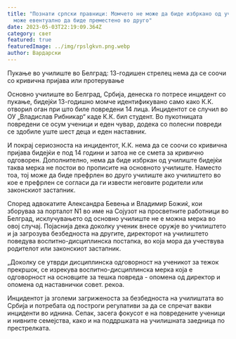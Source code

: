 ```yaml
---
title: "Познати српски правници: Момчето не може да биде избркано од училиште,
  може евентуално да биде преместено во друго"
date: 2023-05-03T22:19:09.364Z
category: свет
featured: true
featuredImage: ../img/rpslgkvn.png.webp
author: Вардарски
---
```


Пукање во училиште во Белград: 13-годишен стрелец нема да се соочи со кривична пријава или протерување

Основно училиште во Белград, Србија, денеска го потресе инцидент со пукање, бидејќи 13-годишно момче идентификувано само како К.К. отворил оган при што биле повредени 14 лица. Инцидентот се случил во ОУ „Владислав Рибникар“ каде К.К. бил студент. Во пукотницата повредени се осум ученици и еден чувар, додека со полесни повреди се здобиле уште шест деца и еден наставник.

И покрај сериозноста на инцидентот, К.К. нема да се соочи со кривична пријава бидејќи е под 14 години и затоа не се смета за кривично одговорен. Дополнително, нема да биде избркан од училиште бидејќи таква мерка не постои во прописите на основното училиште. Наместо тоа, тој може да биде префрлен во друго училиште ако училиштето во кое е префрлен се согласи да ги извести неговите родители или законскиот застапник.

Според адвокатите Александра Бевења и Владимир Божиќ, кои зборуваа за порталот N1 во име на Сојузот на просветните работници во Белград, исклучувањето од основно училиште не е можна мерка во овој случај. Појаснија дека доколку ученик внесе оружје во училиштето и ја загрозува безбедноста на другите, директорот на училиштето поведува воспитно-дисциплинска постапка, во која мора да учествува родителот или законскиот застапник.

„Доколку се утврди дисциплинска одговорност на ученикот за тежок прекршок, се изрекува воспитно-дисциплинска мерка која е одговорност на основците за тешка повреда - опомена од директор и опомена од наставнички совет. рекоа.

Инцидентот ја зголеми загриженоста за безбедноста на училиштата во Србија и потребата од построги регулативи за да се спречат вакви инциденти во иднина. Сепак, засега фокусот е на повредените ученици и нивните семејства, како и на поддршката на училишната заедница по престрелката.
